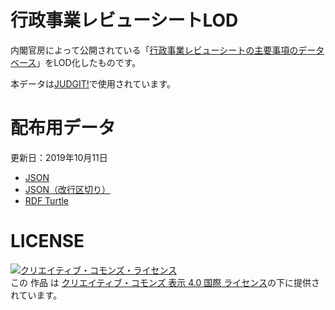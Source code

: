 # 行政事業レビューシートLOD

内閣官房によって公開されている「[行政事業レビューシートの主要事項のデータベース](https://www.gyoukaku.go.jp/review/review.html)」をLOD化したものです。

本データは[JUDGIT!](https://judgit.net/)で使用されています。

# 配布用データ

更新日：2019年10月11日

* [JSON](https://www.dropbox.com/s/sf35sz23iq6x1ow/judgit.2019-10-11.json?dl=0)
* [JSON（改行区切り）](https://www.dropbox.com/s/uu42027aaxsh1je/judgit.2019-10-11.ndjson?dl=0)
* [RDF Turtle](https://www.dropbox.com/s/xf7msqguqjd4e2c/judgit.2019-10-11.rdf?dl=0)

# LICENSE

<a rel="license" href="http://creativecommons.org/licenses/by/4.0/"><img alt="クリエイティブ・コモンズ・ライセンス" style="border-width:0" src="https://i.creativecommons.org/l/by/4.0/88x31.png" /></a><br />この 作品 は <a rel="license" href="http://creativecommons.org/licenses/by/4.0/">クリエイティブ・コモンズ 表示 4.0 国際 ライセンス</a>の下に提供されています。

